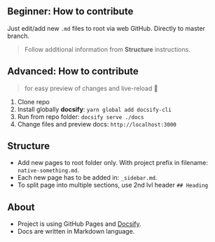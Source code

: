 ## Beginner: How to contribute

Just edit/add new `.md` files to root via web GitHub. Directly to master branch.
> Follow additional information from **Structure** instructions.

## Advanced: How to contribute
> for easy preview of changes and live-reload 🤘

1. Clone repo
2. Install globally **docsify**: `yarn global add docsify-cli`
3. Run from repo folder: `docsify serve ./docs`
4. Change files and preview docs: `http://localhost:3000`

## Structure

- Add new pages to root folder only. With project prefix in filename: `native-something.md`.
- Each new page has to be added in: `_sidebar.md`.
- To split page into multiple sections, use 2nd lvl header `## Heading`

## About
- Project is using GitHub Pages and [Docsify](https://docsify.js.org).
- Docs are written in Markdown language.
